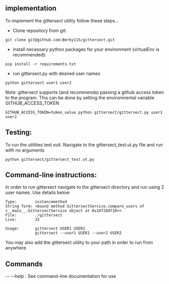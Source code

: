 ## implementation
To implement the gittersect utility follow these steps...

- Clone repository from git:
```
git clone git@github.com:Berky115/gittersect.git
```

- install necessary python packages for your environment (virtualEnv is recommended):

```
pip install -r requirements.txt 
```

- run gittersect.py with desired user names
```
python gittersect user1 user2
```

Note: gittersect supports (and recommends) passing a github access token to the program. This can be done by setting the environmental variable GITHUB_ACCESS_TOKEN

```
GITHUB_ACCESS_TOKEN=token_value python gittersect/gittersect.py user1 user2
```

## Testing:
To run the utilities test suit. Navigate to the gittersect_test.ut.py file and run with no arguments
```
python gittersect/gittersect_test.ut.py   
```

## Command-line instructions:

In order to run gittersect navigate to the gittersect directory and run using 2 user names. Use details below

```
Type:        instancemethod
String form: <bound method GittersectService.compare_users of <__main__.GittersectService object at 0x10f2b0710>>
File:        ./gittersect
Line:        32

Usage:       gittersect USER1 USER2
             gittersect --user1 USER1 --user2 USER2
```

You may also add the gittersect utility to your path in order to run from anywhere.

## Commands
-- --help : See command-line documentation for use

